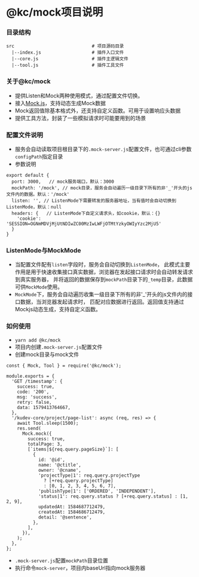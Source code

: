 # @kc/mock项目说明

### 目录结构
```
src                             # 项目源码目录
  |--index.js                   # 插件入口文件 
  |--core.js                    # 插件主逻辑文件
  |--tool.js                    # 插件工具文件
```

### 关于@kc/mock
- 提供Listen和Mock两种使用模式，通过配置文件切换。
- 接入[Mock.js](http://mockjs.com/examples.html)，支持动态生成Mock数据
- Mock返回值除基本格式外，还支持自定义函数。可用于设置响应头数据
- 提供工具方法，封装了一些模拟请求时可能要用到的场景

### 配置文件说明
- 服务会自动读取项目根目录下的`.mock-server.js`配置文件，也可通过cli参数`configPath`指定目录
- 参数说明
```
export default {
  port: 3000,   // mock服务端口，默认：3000
  mockPath: '/mock', // mock目录，服务会自动遍历一级目录下所有的非'_'开头的js文件内的数据。默认：'/mock'
  listen: '', // ListenMode下需要转发的服务器地址，当有值时会自动切换到ListenMode，默认：null
  headers: {   // ListenMode下自定义请求头，如cookie，默认：{}
    'cookie': 'SESSION=OGNmMDVjMjUtNDIwZC00MzIwLWFjOTMtYzkyOWIyYzc2MjU5'
  } 
}
```
### ListenMode与MockMode
- 当配置文件配有`listen`字段时，服务会自动切换到`ListenMode`，
此模式主要作用是用于快速收集接口真实数据，浏览器在发起接口请求时会自动转发请求到真实服务器，
并将返回的数据保存到`mockPath`目录下的`_temp`目录，此数据可供`MockMode`使用。
- `MockMode`下，服务会自动遍历收集一级目录下所有的非'_'开头的js文件内的接口数据，当浏览器发起请求时，
匹配对应数据进行返回。返回值支持通过Mockjs动态生成，支持自定义函数。

### 如何使用
- `yarn add @kc/mock`
- 项目内创建`.mock-server.js`配置文件
- 创建mock目录与mock文件
```
const { Mock, Tool } = require('@kc/mock');

module.exports = {
  'GET /timestamp': {
    success: true,
    code: '200',
    msg: 'success',
    retry: false,
    data: 1579413764667,
  },
  '/kudev-core/project/page-list': async (req, res) => {
    await Tool.sleep(1500);
    res.send(
      Mock.mock({
        success: true,
        totalPage: 3,
        [`items|${req.query.pageSize}`]: [
          {
            id: '@id',
            name: '@ctitle',
            owner: '@cname',
            'projectType|1': req.query.projectType
              ? [+req.query.projectType]
              : [0, 1, 2, 3, 4, 5, 6, 7],
            'publishType|1': ['ORDERED', 'INDEPENDENT'],
            'status|1': req.query.status ? [+req.query.status] : [1, 2, 9],
            updatedAt: 1584687712479,
            createdAt: 1584686712479,
            detail: '@sentence',
          },
        ],
      }),
    );
  },
};
```
- `.mock-server.js`配置`mockPath`目录位置
- 执行命令`mock-server`，项目内baseUrl指向mock服务器
